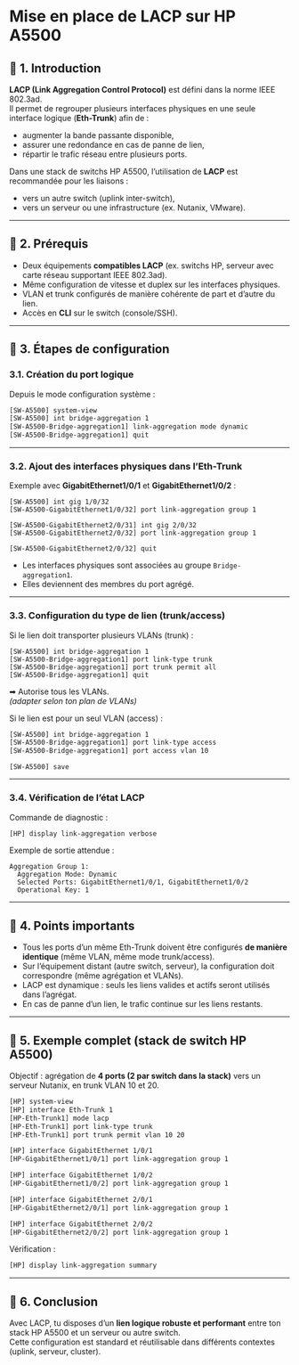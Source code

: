 # Mise en place de LACP sur HP A5500

## 🔹 1. Introduction
**LACP (Link Aggregation Control Protocol)** est défini dans la norme IEEE 802.3ad.  
Il permet de regrouper plusieurs interfaces physiques en une seule interface logique (**Eth-Trunk**) afin de :  
- augmenter la bande passante disponible,  
- assurer une redondance en cas de panne de lien,  
- répartir le trafic réseau entre plusieurs ports.  

Dans une stack de switchs HP A5500, l’utilisation de **LACP** est recommandée pour les liaisons :  
- vers un autre switch (uplink inter-switch),  
- vers un serveur ou une infrastructure (ex. Nutanix, VMware).  

---

## 🔹 2. Prérequis
- Deux équipements **compatibles LACP** (ex. switchs HP, serveur avec carte réseau supportant IEEE 802.3ad).  
- Même configuration de vitesse et duplex sur les interfaces physiques.  
- VLAN et trunk configurés de manière cohérente de part et d’autre du lien.  
- Accès en **CLI** sur le switch (console/SSH).

---

## 🔹 3. Étapes de configuration

### 3.1. Création du port logique 
Depuis le mode configuration système :
```bash
[SW-A5500] system-view
[SW-A5500] int bridge-aggregation 1
[SW-A5500-Bridge-aggregation1] link-aggregation mode dynamic
[SW-A5500-Bridge-aggregation1] quit
```

---

### 3.2. Ajout des interfaces physiques dans l’Eth-Trunk
Exemple avec **GigabitEthernet1/0/1** et **GigabitEthernet1/0/2** :
```
[SW-A5500] int gig 1/0/32
[SW-A5500-GigabitEthernet1/0/32] port link-aggregation group 1

[SW-A5500-GigabitEthernet2/0/31] int gig 2/0/32
[SW-A5500-GigabitEthernet2/0/32] port link-aggregation group 1

[SW-A5500-GigabitEthernet2/0/32] quit
```

- Les interfaces physiques sont associées au groupe `Bridge-aggregation1`.  
- Elles deviennent des membres du port agrégé.  

---

### 3.3. Configuration du type de lien (trunk/access)
Si le lien doit transporter plusieurs VLANs (trunk) :
```
[SW-A5500] int bridge-aggregation 1
[SW-A5500-Bridge-aggregation1] port link-type trunk
[SW-A5500-Bridge-aggregation1] port trunk permit all
[SW-A5500-Bridge-aggregation1] quit
```
➡ Autorise tous les VLANs.  
*(adapter selon ton plan de VLANs)*  

Si le lien est pour un seul VLAN (access) :
```bash
[SW-A5500] int bridge-aggregation 1
[SW-A5500-Bridge-aggregation1] port link-type access
[SW-A5500-Bridge-aggregation1] port access vlan 10
```

```
[SW-A5500] save
```

---

### 3.4. Vérification de l’état LACP
Commande de diagnostic :
```bash
[HP] display link-aggregation verbose
```

Exemple de sortie attendue :
```
Aggregation Group 1:
  Aggregation Mode: Dynamic
  Selected Ports: GigabitEthernet1/0/1, GigabitEthernet1/0/2
  Operational Key: 1
```

---

## 🔹 4. Points importants
- Tous les ports d’un même Eth-Trunk doivent être configurés **de manière identique** (même VLAN, même mode trunk/access).  
- Sur l’équipement distant (autre switch, serveur), la configuration doit correspondre (même agrégation et VLANs).  
- LACP est dynamique : seuls les liens valides et actifs seront utilisés dans l’agrégat.  
- En cas de panne d’un lien, le trafic continue sur les liens restants.  

---

## 🔹 5. Exemple complet (stack de switch HP A5500)
Objectif : agrégation de **4 ports (2 par switch dans la stack)** vers un serveur Nutanix, en trunk VLAN 10 et 20.  

```bash
[HP] system-view
[HP] interface Eth-Trunk 1
[HP-Eth-Trunk1] mode lacp
[HP-Eth-Trunk1] port link-type trunk
[HP-Eth-Trunk1] port trunk permit vlan 10 20

[HP] interface GigabitEthernet 1/0/1
[HP-GigabitEthernet1/0/1] port link-aggregation group 1

[HP] interface GigabitEthernet 1/0/2
[HP-GigabitEthernet1/0/2] port link-aggregation group 1

[HP] interface GigabitEthernet 2/0/1
[HP-GigabitEthernet2/0/1] port link-aggregation group 1

[HP] interface GigabitEthernet 2/0/2
[HP-GigabitEthernet2/0/2] port link-aggregation group 1
```

Vérification :
```bash
[HP] display link-aggregation summary
```

---

## 🔹 6. Conclusion
Avec LACP, tu disposes d’un **lien logique robuste et performant** entre ton stack HP A5500 et un serveur ou autre switch.  
Cette configuration est standard et réutilisable dans différents contextes (uplink, serveur, cluster).  
